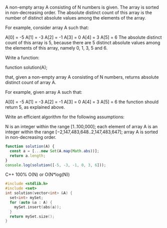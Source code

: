 A non-empty array A consisting of N numbers is given. The array is sorted in non-decreasing order. The absolute distinct count of this array is the number of distinct absolute values among the elements of the array.

For example, consider array A such that:

  A[0] = -5
  A[1] = -3
  A[2] = -1
  A[3] =  0
  A[4] =  3
  A[5] =  6
The absolute distinct count of this array is 5, because there are 5 distinct absolute values among the elements of this array, namely 0, 1, 3, 5 and 6.

Write a function:

function solution(A);

that, given a non-empty array A consisting of N numbers, returns absolute distinct count of array A.

For example, given array A such that:

  A[0] = -5
  A[1] = -3
  A[2] = -1
  A[3] =  0
  A[4] =  3
  A[5] =  6
the function should return 5, as explained above.

Write an efficient algorithm for the following assumptions:

N is an integer within the range [1..100,000];
each element of array A is an integer within the range [−2,147,483,648..2,147,483,647];
array A is sorted in non-decreasing order.
```javascript
function solution(A) {
  const a = [...new Set(A.map(Math.abs))];
  return a.length;
}
console.log(solution([-5, -3, -1, 0, 3, 6]));
```


C++ 100% O(N) or O(N*log(N))
```c++
#include <stdlib.h>
#include <set>
int solution(vector<int> &A) {
  set<int> mySet;
  for (auto &a : A) {
    mySet.insert(abs(a));
  }
  return mySet.size();
}
```